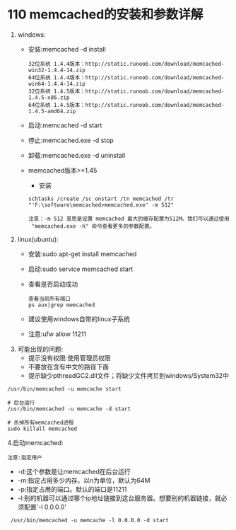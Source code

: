 # 110 memcached的安装和参数详解

1. windows:
   * 安装:memcached -d install

     ```text
     32位系统 1.4.4版本：http://static.runoob.com/download/memcached-win32-1.4.4-14.zip
     64位系统 1.4.4版本：http://static.runoob.com/download/memcached-win64-1.4.4-14.zip
     32位系统 1.4.5版本：http://static.runoob.com/download/memcached-1.4.5-x86.zip
     64位系统 1.4.5版本：http://static.runoob.com/download/memcached-1.4.5-amd64.zip
     ```

   * 启动:memcached -d start
   * 停止:memcached.exe -d stop
   * 卸载:memcached.exe -d uninstall
   * memcached版本&gt;=1.45

     * 安装

     ```text
     schtasks /create /sc onstart /tn memcached /tr "'F:\software\memcached>memcached.exe' -m 512"

     注意：-m 512 意思是设置 memcached 最大的缓存配置为512M。我们可以通过使用
      "memcached.exe -h" 命令查看更多的参数配置。
     ```
2. linux\(ubuntu\):
   * 安装:sudo apt-get install memcached
   * 启动:sudo service memcached start
   * 查看是否启动成功

     ```text
     查看当前所有端口
     ps aux|grep memcached
     ```

   * 建议使用windows自带的linux子系统
   * 注意:ufw allow 11211
3. 可能出现的问题:
   * 提示没有权限:使用管理员权限
   * 不要放在含有中文的路径下面
   * 提示缺少pthreadGC2.dll文件；将缺少文件拷贝到windows/System32中

```text
/usr/bin/memcached -u memcache start

# 后台运行
/usr/bin/memcached -u memcache -d start

# 杀掉所有memcached进程
sudo killall memcached
```

4.启动memcached:

```text
注意:指定用户
```

* -d:这个参数是让memcached在后台运行
* -m:指定占用多少内存，以n为单位，默认为64M
* -p:指定占用的端口。默认的端口是11211
* -l:别的机器可以通过哪个ip地址链接到这台服务器。想要别的机器链接，就必须配置'-l 0.0.0.0'

```text
 /usr/bin/memcached -u memcache -l 0.0.0.0 -d start
```

